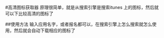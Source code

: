 #高清图标获取器
原理很简单，就是从搜索引擎是搜索itunes 上的图标，然后就可以下比较高清的图标了

##使用方法
输入应用名字，或者报名都可以，在搜索引擎上怎么搜索就怎么使用，然后就会自动下载相应的图标了

